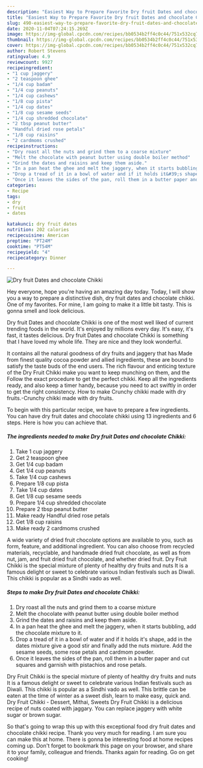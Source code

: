 ```yaml
---
description: "Easiest Way to Prepare Favorite Dry fruit Dates and chocolate Chikki"
title: "Easiest Way to Prepare Favorite Dry fruit Dates and chocolate Chikki"
slug: 490-easiest-way-to-prepare-favorite-dry-fruit-dates-and-chocolate-chikki
date: 2020-11-04T07:24:15.269Z
image: https://img-global.cpcdn.com/recipes/bb0534b2ff4c0c44/751x532cq70/dry-fruit-dates-and-chocolate-chikki-recipe-main-photo.jpg
thumbnail: https://img-global.cpcdn.com/recipes/bb0534b2ff4c0c44/751x532cq70/dry-fruit-dates-and-chocolate-chikki-recipe-main-photo.jpg
cover: https://img-global.cpcdn.com/recipes/bb0534b2ff4c0c44/751x532cq70/dry-fruit-dates-and-chocolate-chikki-recipe-main-photo.jpg
author: Robert Stevens
ratingvalue: 4.9
reviewcount: 9927
recipeingredient:
- "1 cup jaggery"
- "2 teaspoon ghee"
- "1/4 cup badam"
- "1/4 cup peanuts"
- "1/4 cup cashews"
- "1/8 cup pista"
- "1/4 cup dates"
- "1/8 cup sesame seeds"
- "1/4 cup shredded chocolate"
- "2 tbsp peanut butter"
- "Handful dried rose petals"
- "1/8 cup raisins"
- "2 cardmoms crushed"
recipeinstructions:
- "Dry roast all the nuts and grind them to a coarse mixture"
- "Melt the chocolate with peanut butter using double boiler method"
- "Grind the dates and raisins and keep them aside."
- "In a pan heat the ghee and melt the jaggery, when it starts bubbling, add the chocolate mixture to it."
- "Drop a tread of it in a bowl of water and if it holds it&#39;s shape, add in the dates mixture give a good stir and finally add the nuts mixture. Add the sesame seeds, some rose petals and cardmom powder."
- "Once it leaves the sides of the pan, roll them in a butter paper and cut squares and garnish with pistachios and rose petals."
categories:
- Recipe
tags:
- dry
- fruit
- dates

katakunci: dry fruit dates 
nutrition: 202 calories
recipecuisine: American
preptime: "PT24M"
cooktime: "PT54M"
recipeyield: "4"
recipecategory: Dinner

---
```



![Dry fruit Dates and chocolate Chikki](https://img-global.cpcdn.com/recipes/bb0534b2ff4c0c44/751x532cq70/dry-fruit-dates-and-chocolate-chikki-recipe-main-photo.jpg)

Hey everyone, hope you're having an amazing day today. Today, I will show you a way to prepare a distinctive dish, dry fruit dates and chocolate chikki. One of my favorites. For mine, I am going to make it a little bit tasty. This is gonna smell and look delicious.

Dry fruit Dates and chocolate Chikki is one of the most well liked of current trending foods in the world. It's enjoyed by millions every day. It's easy, it's fast, it tastes delicious. Dry fruit Dates and chocolate Chikki is something that I have loved my whole life. They are nice and they look wonderful.

It contains all the natural goodness of dry fruits and jaggery that has Made from finest quality cocoa powder and allied ingredients, these are bound to satisfy the taste buds of the end users. The rich flavour and enticing texture of the Dry Fruit Chikki make you want to keep munching on them, and the Follow the exact procedure to get the perfect chikki. Keep all the ingredients ready, and also keep a timer handy, because you need to act swiftly in order to get the right consistency. How to make Crunchy chikki made with dry fruits.-Crunchy chikki made with dry fruits.


To begin with this particular recipe, we have to prepare a few ingredients. You can have dry fruit dates and chocolate chikki using 13 ingredients and 6 steps. Here is how you can achieve that.

<!--inarticleads1-->

##### The ingredients needed to make Dry fruit Dates and chocolate Chikki:

1. Take 1 cup jaggery
1. Get 2 teaspoon ghee
1. Get 1/4 cup badam
1. Get 1/4 cup peanuts
1. Take 1/4 cup cashews
1. Prepare 1/8 cup pista
1. Take 1/4 cup dates
1. Get 1/8 cup sesame seeds
1. Prepare 1/4 cup shredded chocolate
1. Prepare 2 tbsp peanut butter
1. Make ready Handful dried rose petals
1. Get 1/8 cup raisins
1. Make ready 2 cardmoms crushed


A wide variety of dried fruit chocolate options are available to you, such as form, feature, and additional ingredient. You can also choose from recycled materials, recyclable, and handmade dried fruit chocolate, as well as from nut, jam, and fruit dried fruit chocolate, and whether dried fruit. Dry Fruit Chikki is the special mixture of plenty of healthy dry fruits and nuts It is a famous delight or sweet to celebrate various Indian festivals such as Diwali. This chikki is popular as a Sindhi vado as well. 

<!--inarticleads2-->

##### Steps to make Dry fruit Dates and chocolate Chikki:

1. Dry roast all the nuts and grind them to a coarse mixture
1. Melt the chocolate with peanut butter using double boiler method
1. Grind the dates and raisins and keep them aside.
1. In a pan heat the ghee and melt the jaggery, when it starts bubbling, add the chocolate mixture to it.
1. Drop a tread of it in a bowl of water and if it holds it&#39;s shape, add in the dates mixture give a good stir and finally add the nuts mixture. Add the sesame seeds, some rose petals and cardmom powder.
1. Once it leaves the sides of the pan, roll them in a butter paper and cut squares and garnish with pistachios and rose petals.


Dry Fruit Chikki is the special mixture of plenty of healthy dry fruits and nuts It is a famous delight or sweet to celebrate various Indian festivals such as Diwali. This chikki is popular as a Sindhi vado as well. This brittle can be eaten at the time of winter as a sweet dish, learn to make easy, quick and. Dry Fruit Chikki - Dessert, Mithai, Sweets Dry Fruit Chikki is a delicious recipe of nuts coated with jaggary. You can replace jaggery with white sugar or brown sugar. 

So that's going to wrap this up with this exceptional food dry fruit dates and chocolate chikki recipe. Thank you very much for reading. I am sure you can make this at home. There is gonna be interesting food at home recipes coming up. Don't forget to bookmark this page on your browser, and share it to your family, colleague and friends. Thanks again for reading. Go on get cooking!
